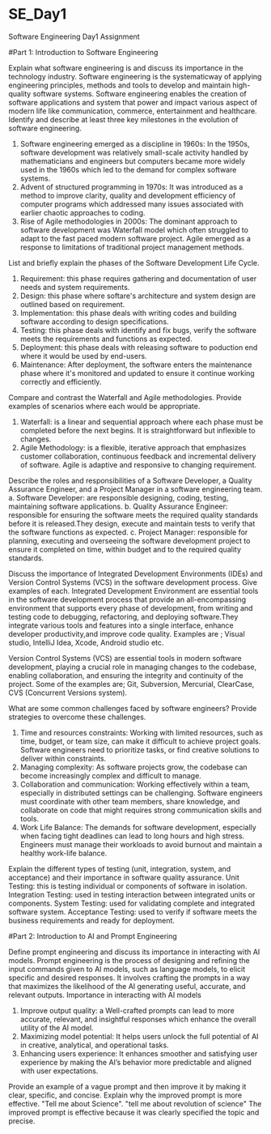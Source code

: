# SE_Day1
Software Engineering Day1 Assignment

#Part 1: Introduction to Software Engineering

Explain what software engineering is and discuss its importance in the technology industry.
Software engineering is the systematicway of applying engineering principles, methods and tools to develop and maintain high-quality software systems.
Software engineering enables the creation of software applications and system that power and impact various aspect of modern life like communication, commerce, entertainment and healthcare.
Identify and describe at least three key milestones in the evolution of software engineering.
1. Software engineering emerged as a discipline in 1960s: In the 1950s, software development was relatively small-scale activity handled by mathematicians and engineers but computers became more widely used in the 1960s which led to the demand for complex software systems.
2. Advent of structured programming in 1970s: It was introduced as a method to improve clarity, quality and development efficiency of computer programs which addressed many issues associated with earlier chaotic approaches to coding.
3. Rise of Agile methodologies in 2000s: The dominant approach to software development was Waterfall model which often struggled to adapt to the fast paced modern software project. Agile emerged as a response to limitations of traditional project management methods.

List and briefly explain the phases of the Software Development Life Cycle.
1. Requirement: this phase requires gathering and documentation of user needs and system requirements.
2. Design: this phase where softare's architecture and system design are outlined based on requirement.
3. Implementation: this phase deals with writing codes and building software according to design specifications.
4. Testing: this phase deals with identify and fix bugs, verify the software meets the requirements and functions as expected.
5. Deployment: this phase deals with releasing software to poduction end where it would be used by end-users.
6. Maintenance: After deployment, the software enters the maintenance phase where it's monitored and updated to ensure it continue working correctly and efficiently.

Compare and contrast the Waterfall and Agile methodologies. Provide examples of scenarios where each would be appropriate.
1. Waterfall: is a linear and sequential approach where each phase must be completed before the next begins. It is straightforward but inflexible to changes.
2. Agile Methodology: is a flexible, iterative approach that emphasizes customer collaboration, continuous feedback and incremental delivery of software. Agile is adaptive and responsive to changing requirement.

Describe the roles and responsibilities of a Software Developer, a Quality Assurance Engineer, and a Project Manager in a software engineering team.
a. Software Developer: are responsible designing, coding, testing, maintaining software applications.
b. Quality Assurance Engineer: responsible for ensuring the software meets the required quality standards before it is released.They design, execute and maintain tests to verify that the software functions as expected.
c. Project Manager: responsible for planning, executing and overseeing the software development project to ensure it completed on time, within budget and to the required quality standards.

Discuss the importance of Integrated Development Environments (IDEs) and Version Control Systems (VCS) in the software development process. Give examples of each.
Integrated Development Environment are essential tools in the software development process that provide an all-encompassing environment that supports every phase of development, from writing and testing code to debugging, refactoring, and deploying software.They integrate various tools and features into a single interface, enhance developer productivity,and improve code quality. Examples are ; Visual studio, IntelliJ Idea, Xcode, Android studio etc.

Version Control Systems (VCS) are essential tools in modern software development, playing a crucial role in managing changes to the codebase, enabling collaboration, and ensuring the integrity and continuity of the project. Some of the examples are; Git, Subversion, Mercurial, ClearCase, CVS (Concurrent Versions system).

What are some common challenges faced by software engineers? Provide strategies to overcome these challenges.
1. Time and resources constraints: Working with limited resources, such as time, budget, or team size, can make it difficult to achieve project goals. Software engineers need to prioritize tasks, or find creative solutions to deliver within constraints.
2. Managing complexity: As software projects grow, the codebase can become increasingly complex and difficult to manage.
3. Collaboration and communication: Working effectively within a team, especially in distributed settings can be challenging. Software engineers must coordinate with other team members, share knowledge, and collaborate on code that might requires strong communication skills and tools.
4. Work Life Balance: The demands for software development, especially when facing tight deadlines can lead to long hours and high stress. Engineers must manage their workloads to avoid burnout and maintain a healthy work-life balance.

Explain the different types of testing (unit, integration, system, and acceptance) and their importance in software quality assurance.
Unit Testing: this is testing individual or components of software in isolation. 
Integration Testing: used in testing interaction between integrated units or components.
System Testing: used for validating complete and integrated software system.
Acceptance Testing: used to verify if software meets the business requirements and ready for deployment.

#Part 2: Introduction to AI and Prompt Engineering


Define prompt engineering and discuss its importance in interacting with AI models.
Prompt engineering is the process of designing and refining the input commands given to AI models, such as language models, to elicit specific and desired responses. It involves crafting the prompts in a way that maximizes the likelihood of the AI generating useful, accurate, and relevant outputs. 
Importance in interacting with AI models
1. Improve output quality: a Well-crafted prompts can lead to more accurate, relevant, and insightful responses which enhance the overall utility of the AI model.
2. Maximizing model potential: It helps users unlock the full potential of AI in creative, analytical, and operational tasks.
3. Enhancing users experience: It enhances smoother and satisfying user experience by making the AI’s behavior more predictable and aligned with user expectations.

Provide an example of a vague prompt and then improve it by making it clear, specific, and concise. Explain why the improved prompt is more effective.
"Tell me about Science". 
"tell me about revolution of science"
The improved prompt is effective because it was clearly specified the topic and precise.
